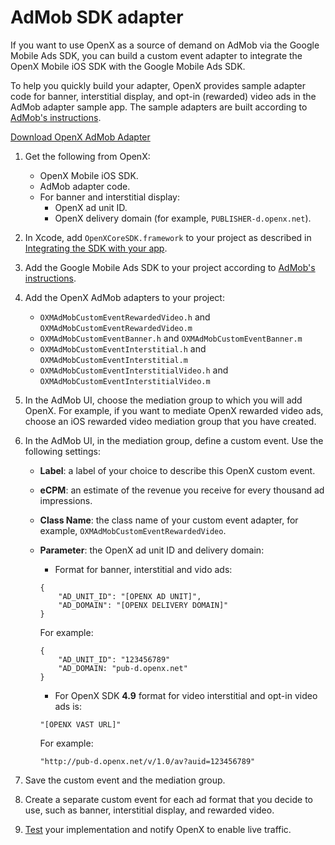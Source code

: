 AdMob SDK adapter
=================

If you want to use OpenX as a source of demand on AdMob via the Google
Mobile Ads SDK, you can build a custom event adapter to integrate the
OpenX Mobile iOS SDK with the Google Mobile Ads SDK. 

To help you quickly build your adapter, OpenX provides sample adapter
code for banner, interstitial display, and opt-in (rewarded) video ads
in the AdMob adapter sample app. The sample adapters are built according
to [AdMob's instructions](https://developers.google.com/admob/ios/mediation/#custom_events).

[Download OpenX AdMob Adapter](https://ssl-i.cdn.openx.com/sdks/release-4.10.0/OpenX_Mobile_SDK_iOS_AdMob_Adapter_Demo_4.10.0.zip)


1. Get the following from OpenX:
	-   OpenX Mobile iOS SDK.
	-   AdMob adapter code. 
	-   For banner and interstitial display:
	    -   OpenX ad unit ID.
	    -   OpenX delivery domain (for example, `PUBLISHER-d.openx.net`).
2. In Xcode, add `OpenXCoreSDK.framework` to your project as described in
[Integrating the SDK with your app](ios-sdk-integration.md).
3. Add the Google Mobile Ads SDK to your project according to [AdMob's instructions](https://developers.google.com/admob/ios/quick-start).
4. Add the OpenX AdMob adapters to your project:
	-   `OXMAdMobCustomEventRewardedVideo.h` and `OXMAdMobCustomEventRewardedVideo.m`
	-   `OXMAdMobCustomEventBanner.h` and `OXMAdMobCustomEventBanner.m`
	-   `OXMAdMobCustomEventInterstitial.h` and `OXMAdMobCustomEventInterstitial.m`
	-   `OXMAdMobCustomEventInterstitialVideo.h` and `OXMAdMobCustomEventInterstitialVideo.m`
5. In the AdMob UI, choose the mediation group to which you will add OpenX. For example, if you want to mediate OpenX rewarded video ads, choose an iOS rewarded video mediation group that you have created.
6. In the AdMob UI, in the mediation group, define a custom event. Use the
following settings:

	-   **Label**: a label of your choice to describe this OpenX custom event.
	-   **eCPM**: an estimate of the revenue you receive for every thousand ad impressions.
	-   **Class Name**: the class name of your custom event adapter, for example, `OXMAdMobCustomEventRewardedVideo`.
	-   **Parameter**: the OpenX ad unit ID and delivery domain:
	    
	     -   Format for banner, interstitial and vido ads:
				
        ``` 
        {
            "AD_UNIT_ID": "[OPENX AD UNIT]", 
            "AD_DOMAIN": "[OPENX DELIVERY DOMAIN]"
        }           
        ```
              
        For example:
	    
        ``` 
        {
            "AD_UNIT_ID": "123456789"
            "AD_DOMAIN: "pub-d.openx.net"	
        }           
        ```
	    -   For OpenX SDK **4.9** format for video interstitial and opt-in video ads is:
    
        ```
        "[OPENX VAST URL]"
        ```
		
        For example:
    
        ```
        "http://pub-d.openx.net/v/1.0/av?auid=123456789"
        ```
7. Save the custom event and the mediation group.
8. Create a separate custom event for each ad format that you decide to use, such as banner, interstitial display, and rewarded video.
9. [Test](ios-sdk-self-test.md) your implementation and notify OpenX to
enable live traffic.
